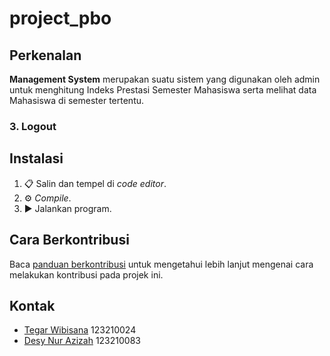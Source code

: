 # project_pbo
## Perkenalan

**Management System** merupakan suatu sistem yang digunakan oleh admin untuk menghitung Indeks Prestasi Semester Mahasiswa serta melihat data Mahasiswa di semester tertentu.

### 3. Logout

## Instalasi

1. 📋 Salin dan tempel di _code editor_.
2. ⚙ _Compile_.
3. ▶ Jalankan program.

## Cara Berkontribusi

Baca [panduan berkontribusi](CONTRIBUTING.md) untuk mengetahui lebih lanjut mengenai cara melakukan kontribusi pada projek ini.

## Kontak

- [Tegar Wibisana](github.com/ybgara) 123210024
- [Desy Nur Azizah](github.com/desyna) 123210083
